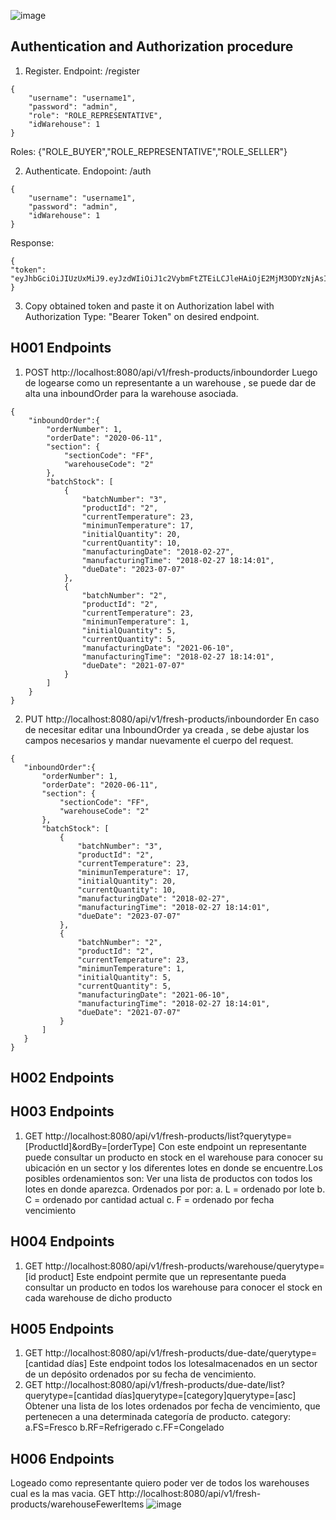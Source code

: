 
![image](https://user-images.githubusercontent.com/82905697/122288452-7445ca80-ceb7-11eb-9b91-bd66cdcccef4.png)

## Authentication and Authorization procedure

1. Register. Endpoint: /register

```
{
    "username": "username1",
    "password": "admin",
    "role": "ROLE_REPRESENTATIVE",
    "idWarehouse": 1
}
```

Roles: {"ROLE_BUYER","ROLE_REPRESENTATIVE","ROLE_SELLER"}

2. Authenticate. Endopoint: /auth

```
{
    "username": "username1",
    "password": "admin",
    "idWarehouse": 1
}
```
Response:
```
{
"token": "eyJhbGciOiJIUzUxMiJ9.eyJzdWIiOiJ1c2VybmFtZTEiLCJleHAiOjE2MjM3ODYzNjAsImlhdCI6MTYyMzc2ODM2MH0.VLLQzTmqLsgKvidB2ti5FvuIiSaQYaML1sZ7TqugPJC_dh8PELrrssT7OPF7CkJCeH4AGiegnCFUZgvjWNMu7A"
}
```

3. Copy obtained token and paste it on Authorization label with Authorization Type: "Bearer Token" on desired endpoint.

## H001 Endpoints
1. POST http://localhost:8080/api/v1/fresh-products/inboundorder
   Luego de logearse como un representante a un warehouse , se puede dar de alta una inboundOrder para la warehouse asociada.

```
{
    "inboundOrder":{
        "orderNumber": 1,
        "orderDate": "2020-06-11",
        "section": {
            "sectionCode": "FF",
            "warehouseCode": "2"
        },
        "batchStock": [
            {
                "batchNumber": "3",
                "productId": "2",
                "currentTemperature": 23,
                "minimunTemperature": 17,
                "initialQuantity": 20,
                "currentQuantity": 10,
                "manufacturingDate": "2018-02-27",
                "manufacturingTime": "2018-02-27 18:14:01",
                "dueDate": "2023-07-07"
            },
            {
                "batchNumber": "2",
                "productId": "2",
                "currentTemperature": 23,
                "minimunTemperature": 1,
                "initialQuantity": 5,
                "currentQuantity": 5,
                "manufacturingDate": "2021-06-10",
                "manufacturingTime": "2018-02-27 18:14:01",
                "dueDate": "2021-07-07"
            }
        ]
    }
}
```

2.  PUT http://localhost:8080/api/v1/fresh-products/inboundorder 
   En caso de necesitar editar una InboundOrder ya creada , se debe ajustar los campos necesarios y mandar nuevamente el cuerpo del request.
    
 ```
{
    "inboundOrder":{
        "orderNumber": 1,
        "orderDate": "2020-06-11",
        "section": {
            "sectionCode": "FF",
            "warehouseCode": "2"
        },
        "batchStock": [
            {
                "batchNumber": "3",
                "productId": "2",
                "currentTemperature": 23,
                "minimunTemperature": 17,
                "initialQuantity": 20,
                "currentQuantity": 10,
                "manufacturingDate": "2018-02-27",
                "manufacturingTime": "2018-02-27 18:14:01",
                "dueDate": "2023-07-07"
            },
            {
                "batchNumber": "2",
                "productId": "2",
                "currentTemperature": 23,
                "minimunTemperature": 1,
                "initialQuantity": 5,
                "currentQuantity": 5,
                "manufacturingDate": "2021-06-10",
                "manufacturingTime": "2018-02-27 18:14:01",
                "dueDate": "2021-07-07"
            }
        ]
    }
}
```
## H002 Endpoints
## H003 Endpoints
1. GET http://localhost:8080/api/v1/fresh-products/list?querytype=[ProductId]&ordBy=[orderType]
  Con este endpoint un representante puede consultar un producto en stock en el
warehouse para conocer su ubicación en un sector y los diferentes lotes en
donde se encuentre.Los posibles ordenamientos son:
Ver una lista de productos con todos
los lotes en donde aparezca.
Ordenados por por:
a. L = ordenado por lote
b. C = ordenado por cantidad actual
c. F = ordenado por fecha vencimiento

## H004 Endpoints
1. GET http://localhost:8080/api/v1/fresh-products/warehouse/querytype=[id product] 
Este endpoint permite que un representante pueda consultar un producto en todos los
warehouse para conocer el stock en cada warehouse de dicho producto

## H005 Endpoints
1. GET http://localhost:8080/api/v1/fresh-products/due-date/querytype=[cantidad días]
Este endpoint todos los lotesalmacenados en un sector de un depósito ordenados por su fecha
de vencimiento.
2. GET http://localhost:8080/api/v1/fresh-products/due-date/list?querytype=[cantidad días]querytype=[category]querytype=[asc]
Obtener una lista de los lotes ordenados por fecha de
vencimiento, que pertenecen a una determinada categoría de producto.
category:
a.FS=Fresco
b.RF=Refrigerado
c.FF=Congelado

## H006 Endpoints
Logeado como representante quiero poder ver de todos los warehouses cual es la mas vacia.
GET http://localhost:8080/api/v1/fresh-products/warehouseFewerItems
![image](https://user-images.githubusercontent.com/64280930/121260897-9025ec80-c877-11eb-86ff-02b6db9e6779.png)
